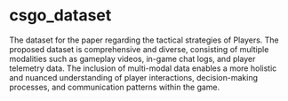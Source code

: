 # csgo_dataset
The dataset for the paper regarding the tactical strategies of Players. The proposed dataset is comprehensive and diverse, consisting of multiple modalities such as gameplay videos, in-game chat logs, and player telemetry data. The inclusion of multi-modal data enables a more holistic and nuanced understanding of player interactions, decision-making processes, and communication patterns within the game.
